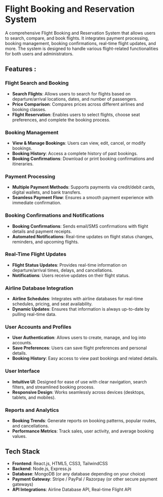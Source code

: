 # Flight Booking and Reservation System

A comprehensive Flight Booking and Reservation System that allows users to search, compare, and book flights. It integrates payment processing, booking management, booking confirmations, real-time flight updates, and more. The system is designed to handle various flight-related functionalities for both users and administrators.

## Features : 

### Flight Search and Booking
- **Search Flights**: Allows users to search for flights based on departure/arrival locations, dates, and number of passengers.
- **Price Comparison**: Compares prices across different airlines and booking classes.
- **Flight Reservation**: Enables users to select flights, choose seat preferences, and complete the booking process.

### Booking Management
- **View & Manage Bookings**: Users can view, edit, cancel, or modify bookings.
- **Booking History**: Access a complete history of past bookings.
- **Booking Confirmations**: Download or print booking confirmations and itineraries.

### Payment Processing
- **Multiple Payment Methods**: Supports payments via credit/debit cards, digital wallets, and bank transfers.
- **Seamless Payment Flow**: Ensures a smooth payment experience with immediate confirmation.

### Booking Confirmations and Notifications
- **Booking Confirmations**: Sends email/SMS confirmations with flight details and payment receipts.
- **Automated Notifications**: Real-time updates on flight status changes, reminders, and upcoming flights.

### Real-Time Flight Updates
- **Flight Status Updates**: Provides real-time information on departure/arrival times, delays, and cancellations.
- **Notifications**: Users receive updates on their flight status.

### Airline Database Integration
- **Airline Schedules**: Integrates with airline databases for real-time schedules, pricing, and seat availability.
- **Dynamic Updates**: Ensures that information is always up-to-date by pulling real-time data.

### User Accounts and Profiles
- **User Authentication**: Allows users to create, manage, and log into accounts.
- **Save Preferences**: Users can save flight preferences and personal details.
- **Booking History**: Easy access to view past bookings and related details.

### User Interface
- **Intuitive UI**: Designed for ease of use with clear navigation, search filters, and streamlined booking process.
- **Responsive Design**: Works seamlessly across devices (desktops, tablets, and mobiles).

### Reports and Analytics
- **Booking Trends**: Generate reports on booking patterns, popular routes, and cancellations.
- **Performance Metrics**: Track sales, user activity, and average booking values.

## Tech Stack

- **Frontend**: React.js, HTML5, CSS3, TailwindCSS
- **Backend**: Node.js, Express.js
- **Database**: MongoDB (or any database depending on your choice)
- **Payment Gateway**: Stripe / PayPal / Razorpay (or other secure payment gateways)
- **API Integrations**: Airline Database API, Real-time Flight API
